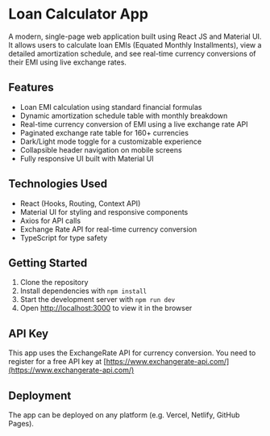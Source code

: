 # Loan Calculator App

A modern, single-page web application built using React JS and Material UI. It allows users to calculate loan EMIs (Equated Monthly Installments), view a detailed amortization schedule, and see real-time currency conversions of their EMI using live exchange rates.

## Features

- Loan EMI calculation using standard financial formulas
- Dynamic amortization schedule table with monthly breakdown
- Real-time currency conversion of EMI using a live exchange rate API
- Paginated exchange rate table for 160+ currencies
- Dark/Light mode toggle for a customizable experience
- Collapsible header navigation on mobile screens
- Fully responsive UI built with Material UI

## Technologies Used

- React (Hooks, Routing, Context API)
- Material UI for styling and responsive components
- Axios for API calls
- Exchange Rate API for real-time currency conversion
- TypeScript for type safety

## Getting Started

1. Clone the repository
2. Install dependencies with `npm install`
3. Start the development server with `npm run dev`
4. Open [http://localhost:3000](http://localhost:3000) to view it in the browser

## API Key

This app uses the ExchangeRate API for currency conversion. You need to register for a free API key at [https://www.exchangerate-api.com/](https://www.exchangerate-api.com/)

## Deployment

The app can be deployed on any platform (e.g. Vercel, Netlify, GitHub Pages).
